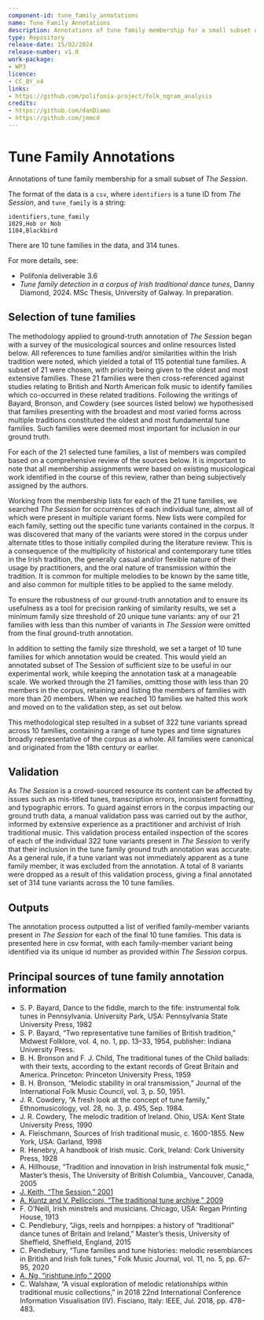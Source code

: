 ```yaml
---
component-id: tune_family_annotations
name: Tune Family Annotations
description: Annotations of tune family membership for a small subset of *The Session*
type: Repository
release-date: 15/02/2024
release-number: v1.0
work-package: 
- WP3
licence:
- CC_BY_v4
links:
- https://github.com/polifonia-project/folk_ngram_analysis
credits:
- https://github.com/danDiamo
- https://github.com/jmmcd
---
```


# Tune Family Annotations

Annotations of tune family membership for a small subset of *The Session*.

The format of the data is a `csv`, where `identifiers` is a tune ID from *The Session*, and `tune_family` is a string:

```csv
identifiers,tune_family
1029,Hob or Nob
1104,Blackbird
```

There are 10 tune families in the data, and 314 tunes.

For more details, see:
- Polifonia deliverable 3.6
- *Tune family detection in a corpus of Irish traditional dance tunes*, Danny Diamond, 2024. MSc Thesis, University of Galway. In preparation.

## Selection of tune families

The methodology applied to ground-truth annotation of *The Session* began with a survey of the musicological sources and online resources listed below. All references to tune families and/or similarities within the Irish tradition were noted, which yielded a total of 115 potential tune families. A subset of 21 were chosen, with priority being given to the oldest and most extensive families. These 21 families were then cross-referenced against studies relating to British and North American folk music to identify families which co-occurred in these related traditions. Following the writings of Bayard, Bronson, and Cowdery (see sources listed below) we hypothesised that families presenting with the broadest and most varied forms across multiple traditions constituted the oldest and most fundamental tune families. Such families were deemed most important for inclusion in our ground truth.

For each of the 21 selected tune families, a list of members was compiled based on a comprehensive review of the sources below. It is important to note that all membership assignments were based on existing musicological work identified in the course of this review, rather than being subjectively assigned by the authors.

Working from the membership lists for each of the 21 tune families, we searched *The Session* for occurrences of each individual tune, almost all of which were present in multiple variant forms. New lists were compiled for each family, setting out the specific tune variants contained in the corpus. It was discovered that many of the variants were stored in the corpus under alternate titles to those initially compiled during the literature review. This is a consequence of the multiplicity of historical and contemporary tune titles in the Irish tradition, the generally casual and/or flexible nature of their usage by practitioners, and the oral nature of transmission within the tradition. It is common for multiple melodies to be known by the same title, and also common for multiple titles to be applied to the same melody.

To ensure the robustness of our ground-truth annotation and to ensure its usefulness as a tool for precision ranking of similarity results, we set a minimum family size threshold of 20 unique tune variants: any of our 21 families with less than this number of variants in *The Session* were omitted from the final ground-truth annotation.

In addition to setting the family size threshold, we set a target of 10 tune families for which annotation would be created. This would yield an annotated subset of The Session of sufficient size to be useful in our experimental work, while keeping the annotation task at a manageable scale. We worked through the 21 families, omitting those with less than 20 members in the corpus, retaining and listing the members of families with more than 20 members. When we reached 10 families we halted this work and moved on to the validation step, as set out below.

This methodological step resulted in a subset of 322 tune variants spread across 10 families, containing a range of tune types and time signatures broadly representative of the corpus as a whole. All families were canonical and originated from the 18th century or earlier.

## Validation

As *The Session* is a crowd-sourced resource its content can be affected by issues such as mis-titled tunes, transcription errors, inconsistent formatting, and typographic errors. To guard against errors in the corpus impacting our ground truth data, a manual validation pass was carried out by the author, informed by extensive experience as a practitioner and archivist of Irish traditional music. This validation process entailed inspection of the scores of each of the individual 322 tune variants present in *The Session* to verify that their inclusion in the tune family ground truth annotation was accurate. As a general rule, if a tune variant was not immediately apparent as a tune family member, it was excluded from the annotation. A total of 8 variants were dropped as a result of this validation process, giving a final annotated set of 314 tune variants across the 10 tune families.

## Outputs

The annotation process outputted a list of verified family-member variants present in *The Session* for each of the final 10 tune families. This data is presented here in csv format, with each family-member variant being identified via its unique id number as provided within *The Session* corpus.

## Principal sources of tune family annotation information

- S. P. Bayard, Dance to the fiddle, march to the fife: instrumental folk tunes in Pennsylvania. University Park, USA: Pennsylvania State University Press, 1982
- S. P. Bayard, “Two representative tune families of British tradition,” Midwest Folklore, vol. 4, no. 1, pp. 13–33, 1954, publisher: Indiana University Press.
- B. H. Bronson and F. J. Child, The traditional tunes of the Child ballads: with their texts, according to the extant records of Great Britain and America. Princeton: Princeton University Press, 1959
- B. H. Bronson, “Melodic stability in oral transmission,” Journal of the International Folk Music Council, vol. 3, p. 50, 1951. 
- J. R. Cowdery, “A fresh look at the concept of tune family,”
Ethnomusicology, vol. 28, no. 3, p. 495, Sep. 1984.
- J. R. Cowdery, The melodic tradition of Ireland. Ohio, USA: Kent State University Press, 1990
- A. Fleischmann, Sources of Irish traditional music, c. 1600-1855. New York, USA: Garland, 1998
- R. Henebry, A handbook of Irish music. Cork, Ireland: Cork University Press, 1928
- A. Hillhouse, “Tradition and innovation in Irish instrumental folk music,” Master’s thesis, The University of British Columbia,, Vancouver, Canada, 2005
- [J. Keith, “The Session,” 2001](https://thesession.org)
- [A. Kuntz and V. Pelliccioni, “The traditional tune archive,” 2009](http://www.capeirish.com/webabc)
- F. O’Neill, Irish minstrels and musicians. Chicago, USA: Regan Printing House, 1913
- C. Pendlebury, “Jigs, reels and hornpipes: a history of “traditional” dance tunes of Britain and Ireland,” Master’s thesis, University of Sheffield, Sheffield,
England, 2015
- C. Pendlebury, “Tune families and tune histories: melodic resemblances in British and Irish folk tunes,” Folk Music Journal, vol. 11, no. 5, pp. 67–95,
2020
- [A. Ng, “irishtune.info,” 2000](https://www.irishtune.info)
- C. Walshaw, “A visual exploration of melodic relationships within traditional
music collections,” in 2018 22nd International Conference Information Visualisation (IV). Fisciano, Italy: IEEE, Jul. 2018, pp. 478–483.


  

